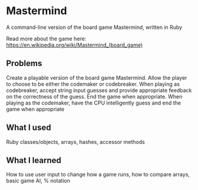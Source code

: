 # Mastermind
A command-line version of the board game Mastermind, written in Ruby

Read more about the game here: https://en.wikipedia.org/wiki/Mastermind_(board_game)

## Problems
Create a playable version of the board game Mastermind. Allow the player to choose to be either the codemaker or codebreaker. When playing as codebreaker, accept string input guesses and provide appropriate feedback on the correctness of the guess. End the game when appropriate. When playing as the codemaker, have the CPU intelligently guess and end the game when appropriate

## What I used
Ruby classes/objects, arrays, hashes, accessor methods

## What I learned
How to use user input to change how a game runs, how to compare arrays, basic game AI, % notation
